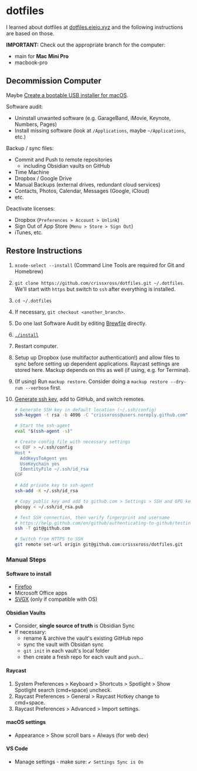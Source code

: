 # dotfiles

I learned about dotfiles at [dotfiles.eieio.xyz](http://dotfiles.eieio.xyz) and the following instructions are based on those.

**IMPORTANT:** Check out the appropriate branch for the computer:
- main for **Mac Mini Pro**
- macbook-pro

## Decommission Computer

Maybe [Create a bootable USB installer for macOS](https://support.apple.com/en-us/HT201372).

Software audit:
- Uninstall unwanted software (e.g. GarageBand, iMovie, Keynote, Numbers, Pages)
- Install missing software (look at `/Applications`, maybe `~/Applications`, etc.)

Backup / sync files:
- Commit and Push to remote repositories
  - including Obsidian vaults on GitHub
- Time Machine
- Dropbox / Google Drive
- Manual Backups (external drives, redundant cloud services)
- Contacts, Photos, Calendar, Messages (Google, iCloud)
- etc.

Deactivate licenses:
- Dropbox (`Preferences > Account > Unlink`)
- Sign Out of App Store (`Menu > Store > Sign Out`)
- iTunes, etc.

## Restore Instructions

1. `xcode-select --install` (Command Line Tools are required for Git and Homebrew)
2. `git clone https://github.com/crissxross/dotfiles.git ~/.dotfiles`. We'll start with `https` but switch to `ssh` after everything is installed.
3. `cd ~/.dotfiles`
4. If necessary, `git checkout <another_branch>`.
5. Do one last Software Audit by editing [Brewfile](Brewfile) directly.
6. [`./install`](install)
7. Restart computer.
8. Setup up Dropbox (use multifactor authentication!) and allow files to sync before setting up dependent applications. Raycast settings are stored here. Mackup depends on this as well (if using, e.g. for Terminal).
9. (If using) Run `mackup restore`. Consider doing a `mackup restore --dry-run --verbose` first.
10. [Generate ssh key](https://help.github.com/en/github/authenticating-to-github/connecting-to-github-with-ssh), add to GitHub, and switch remotes.

    ```zsh
    # Generate SSH key in default location (~/.ssh/config)
    ssh-keygen -t rsa -b 4096 -C "crissxross@users.noreply.github.com"

    # Start the ssh-agent
    eval "$(ssh-agent -s)"

    # Create config file with necessary settings
    << EOF > ~/.ssh/config
    Host *
      AddKeysToAgent yes
      UseKeychain yes
      IdentityFile ~/.ssh/id_rsa
    EOF

    # Add private key to ssh-agent
    ssh-add -K ~/.ssh/id_rsa

    # Copy public key and add to github.com > Settings > SSH and GPG keys
    pbcopy < ~/.ssh/id_rsa.pub

    # Test SSH connection, then verify fingerprint and username
    # https://help.github.com/en/github/authenticating-to-github/testing-your-ssh-connection
    ssh -T git@github.com

    # Switch from HTTPS to SSH
    git remote set-url origin git@github.com:crissxross/dotfiles.git
    ```

### Manual Steps

#### Software to install

- [Firefoo](https://firefoo.app/)
- Microsoft Office apps
- [SVGX](https://svgx.app/) (only if compatible with OS)

#### Obsidian Vaults

- Consider, **single source of truth** is Obsidian Sync
- If necessary:
  - rename & archive the vault's existing GitHub repo
  - sync the vault with Obsidan sync
  - `git init` in each vault's local folder
  - then create a fresh repo for each vault and `push`...

#### Raycast

1. System Preferences > Keyboard > Shortcuts > Spotlight > Show Spotlight search (cmd+space) uncheck.
2. Raycast Preferences > General > Raycast Hotkey change to cmd+space.
3. Raycast Preferences > Advanced > Import settings.

#### macOS settings

- Appearance > Show scroll bars = Always (for web dev)

#### VS Code

- Manage settings - make sure: `✔️ Settings Sync is On`
